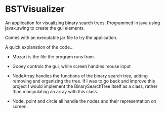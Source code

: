 # BSTVisualizer

An application for visualizing binary search trees.
Programmed in java using javax.swing to create the gui elements.

Comes with an executable jar file to try the application.


A quick explanation of the code...

* Mozart is the file the program runs from.

* Gooey controls the gui, while screen handles mouse input

* NodeArray handles the functions of the binary search tree, adding removing and organizing the tree. If I was to go back and improve this project I would implement the BinarySearchTree itself as a class, rather than manipulating an array with this class.
* Node, point and circle all handle the nodes and their representation on screen.
